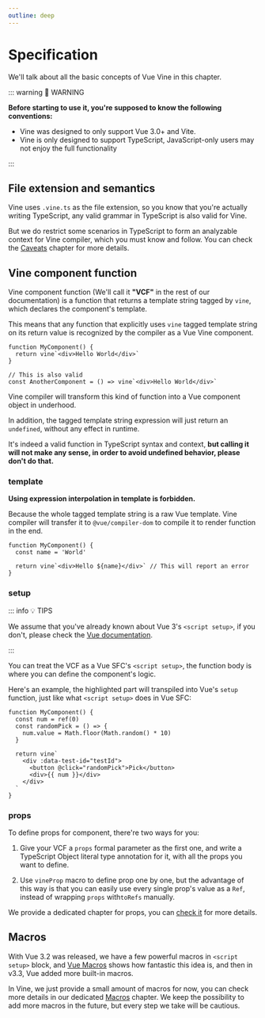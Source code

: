 ```yaml
---
outline: deep
---
```


# Specification

We'll talk about all the basic concepts of Vue Vine in this chapter.

::: warning 🚨 WARNING

<b>Before starting to use it, you're supposed to know the following conventions:</b>

- Vine was designed to only support Vue 3.0+ and Vite.
- Vine is only designed to support TypeScript, JavaScript-only users may not enjoy the full functionality

:::

## File extension and semantics

Vine uses `.vine.ts` as the file extension, so you know that you're actually writing TypeScript, any valid grammar in TypeScript is also valid for Vine.

But we do restrict some scenarios in TypeScript to form an analyzable context for Vine compiler, which you must know and follow. You can check the [Caveats](./caveats) chapter for more details.

## Vine component function

Vine component function (We'll call it **"VCF"** in the rest of our documentation) is a function that returns a template string tagged by `vine`, which declares the component's template.

This means that any function that explicitly uses `vine` tagged template string on its return value is recognized by the compiler as a Vue Vine component.

```vue-vine
function MyComponent() {
  return vine`<div>Hello World</div>`
}

// This is also valid
const AnotherComponent = () => vine`<div>Hello World</div>`
```

Vine compiler will transform this kind of function into a Vue component object in underhood.

In addition, the tagged template string expression will just return an `undefined`, without any effect in runtime.

It's indeed a valid function in TypeScript syntax and context, <b class="text-rose-400">but calling it will not make any sense, in order to avoid undefined behavior, please don't do that.</b>

### template

**Using expression interpolation in template is forbidden.**

Because the whole tagged template string is a raw Vue template. Vine compiler will transfer it to `@vue/compiler-dom` to compile it to render function in the end.

```vue-vine
function MyComponent() {
  const name = 'World'

  return vine`<div>Hello ${name}</div>` // This will report an error
}
```

### setup

::: info 💡 TIPS

We assume that you've already known about Vue 3's `<script setup>`, if you don't, please check the [Vue documentation](https://vuejs.org/guide/composition-api-introduction.html#script-setup).

:::

You can treat the VCF as a Vue SFC's `<script setup>`, the function body is where you can define the component's logic.

Here's an example, the highlighted part will transpiled into Vue's `setup` function, just like what `<script setup>` does in Vue SFC:

```vue-vine {2-5}
function MyComponent() {
  const num = ref(0)
  const randomPick = () => {
    num.value = Math.floor(Math.random() * 10)
  }

  return vine`
    <div :data-test-id="testId">
      <button @click="randomPick">Pick</button>
      <div>{{ num }}</div>
    </div>
  `
}
```

### props

To define props for component, there're two ways for you:

1. Give your VCF a `props` formal parameter as the first one, and write a TypeScript Object literal type annotation for it, with all the props you want to define.

2. Use `vineProp` macro to define prop one by one, but the advantage of this way is that you can easily use every single prop's value as a `Ref`, instead of wrapping `props` with`toRefs` manually.

We provide a dedicated chapter for props, you can [check it](./props.html) for more details.

## Macros

With Vue 3.2 was released, we have a few powerful macros in `<script setup>` block, and [Vue Macros](https://vue-macros.sxzz.moe/) shows how fantastic this idea is, and then in v3.3, Vue added more built-in macros.

In Vine, we just provide a small amount of macros for now, you can check more details in our dedicated [Macros](./macros.html) chapter. We keep the possibility to add more macros in the future, but every step we take will be cautious.

